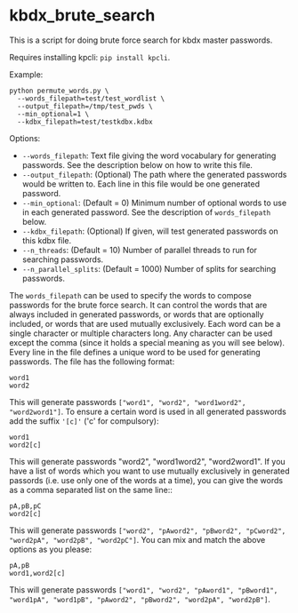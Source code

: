 # kbdx_brute_search
This is a script for doing brute force search for kbdx master passwords.

Requires installing kpcli: `pip install kpcli`.

Example:
```
python permute_words.py \
  --words_filepath=test/test_wordlist \
  --output_filepath=/tmp/test_pwds \
  --min_optional=1 \
  --kdbx_filepath=test/testkdbx.kdbx
```

Options:
- `--words_filepath`: Text file giving the word vocabulary for generating passwords.
See the description below on how to write this file.
- `--output_filepath`: (Optional) The path where the generated passwords would be written to.
Each line in this file would be one generated password.
- `--min_optional`: (Default = 0) Minimum number of optional words to use in each generated
password. See the description of `words_filepath` below.
- `--kdbx_filepath`: (Optional) If given, will test generated passwords on this kdbx file.
- `--n_threads`: (Default = 10) Number of parallel threads to run for searching passwords.
- `--n_parallel_splits`: (Default = 1000) Number of splits for searching passwords.

The `words_filepath` can be used to specify the words to compose  passwords for
the brute force search. It can control the words that are always included in
generated passwords, or words that are optionally included, or words that are
used mutually exclusively. Each word can be a single character or multiple
characters long. Any character can be used except the comma (since it holds a
special meaning as you will see below). Every line in the file defines a unique
word to be used for generating passwords. The file has the following format:
  ```
  word1
  word2
  ```
This will generate passwords `["word1", "word2", "word1word2", "word2word1"]`.
To ensure a certain word is used in all generated passwords add the suffix
`'[c]'` ('c' for compulsory):
  ```
  word1
  word2[c]
  ```
This will generate passwords "word2", "word1word2", "word2word1".
If you have a list of words which you want to use mutually exclusively in
generated passords (i.e. use only one of the words at a time), you can give the
words as a comma separated list on the same line::
  ```
  pA,pB,pC
  word2[c]
  ```
This will generate passwords `["word2", "pAword2", "pBword2", "pCword2", `
`"word2pA", "word2pB", "word2pC"]`. You can mix and match the above options as
you please:
  ```
  pA,pB
  word1,word2[c]
  ```
This will generate passwords `["word1", "word2", "pAword1", "pBword1",`
`"word1pA", "word1pB", "pAword2", "pBword2", "word2pA", "word2pB"]`.

